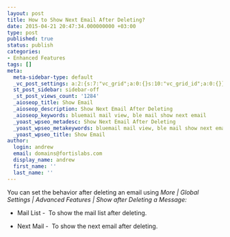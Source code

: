 ```yaml
---
layout: post
title: How to Show Next Email After Deleting?
date: 2015-04-21 20:47:34.000000000 +03:00
type: post
published: true
status: publish
categories:
- Enhanced Features
tags: []
meta:
  meta-sidebar-type: default
  _vc_post_settings: a:2:{s:7:"vc_grid";a:0:{}s:10:"vc_grid_id";a:0:{}}
  st_post_sidebar: sidebar-off
  _st_post_views_count: '1284'
  _aioseop_title: Show Email
  _aioseop_description: Show Next Email After Deleting
  _aioseop_keywords: bluemail mail view, ble mail show next email
  _yoast_wpseo_metadesc: Show Next Email After Deleting
  _yoast_wpseo_metakeywords: bluemail mail view, ble mail show next email
  _yoast_wpseo_title: Show Email
author:
  login: andrew
  email: domains@fortislabs.com
  display_name: andrew
  first_name: ''
  last_name: ''
---
```

<p>You can set the behavior after deleting an email using <em>More | Global Settings | Advanced Features | Show after Deleting a Message:</em></p>
<ul>
<li>Mail List -  To show the mail list after deleting.</li>
</ul>
<ul>
<li>Next Mail -  To show the next email after deleting.</li>
</ul>
